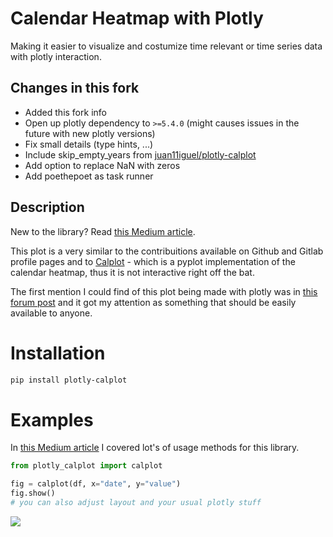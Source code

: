 # Calendar Heatmap with Plotly
Making it easier to visualize and costumize time relevant or time series data with plotly interaction.

## Changes in this fork

- Added this fork info
- Open up plotly dependency to `>=5.4.0` (might causes issues in the future with new plotly versions)
- Fix small details (type hints, ...)
- Include skip_empty_years from [juan11iguel/plotly-calplot](https://github.com/juan11iguel/plotly-calplot)
- Add option to replace NaN with zeros
- Add poethepoet as task runner


## Description

New to the library? Read [this Medium article](https://medium.com/@brunorosilva/5fc322125db7).

This plot is a very similar to the contribuitions available on Github and Gitlab profile pages and to [Calplot](https://github.com/tomkwok/calplot) - which is a pyplot implementation of the calendar heatmap, thus it is not interactive right off the bat.

The first mention I could find of this plot being made with plotly was in [this forum post](https://community.plotly.com/t/colored-calendar-heatmap-in-dash/10907/16) and it got my attention as something that should be easily available to anyone.

# Installation
``` bash
pip install plotly-calplot
```

# Examples

In [this Medium article](https://medium.com/@brunorosilva/5fc322125db7) I covered lot's of usage methods for this library.
``` python
from plotly_calplot import calplot

fig = calplot(df, x="date", y="value")
fig.show()
# you can also adjust layout and your usual plotly stuff
```

<img src="https://github.com/brunorosilva/plotly-calplot/blob/main/assets/images/example.png?raw=true">
